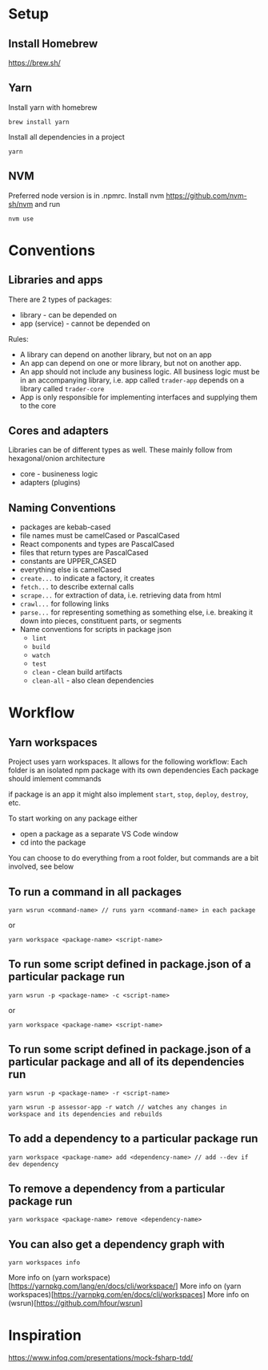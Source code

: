 # Setup

## Install Homebrew
https://brew.sh/

## Yarn
Install yarn with homebrew
```
brew install yarn
```

Install all dependencies in a project
```
yarn
```

## NVM

Preferred node version is in .npmrc. 
Install nvm https://github.com/nvm-sh/nvm and run
```
nvm use
```

# Conventions
## Libraries and apps
There are 2 types of packages: 
- library - can be depended on
- app (service) - cannot be depended on

Rules:
- A library can depend on another library, but not on an app
- An app can depend on one or more library, but not on another app. 
- An app should not include any business logic. All business logic must be in an accompanying library, i.e. app called `trader-app` depends on a library called `trader-core`
- App is only responsible for implementing interfaces and supplying them to the core

## Cores and adapters
Libraries can be of different types as well. These mainly follow from hexagonal/onion architecture
- core - busineness logic
- adapters (plugins)

## Naming Conventions
- packages are kebab-cased
- file names must be camelCased or PascalCased
- React components and types are PascalCased
- files that return types are PascalCased
- constants are UPPER_CASED
- everything else is camelCased
- `create...` to indicate a factory, it creates 
- `fetch...` to describe external calls
- `scrape...` for extraction of data, i.e. retrieving data from html
- `crawl...` for following links
- `parse...` for representing something as something else, i.e. breaking it down into pieces, constituent parts, or segments
- Name conventions for scripts in package json
  - `lint`
  - `build`
  - `watch`
  - `test`
  - `clean` - clean build artifacts
  - `clean-all` - also clean dependencies

# Workflow

## Yarn workspaces
Project uses yarn workspaces. It allows for the following workflow:
Each folder is an isolated npm package with its own dependencies
Each package should imlement  commands

if package is an app it might also implement `start`, `stop`, `deploy`, `destroy`, etc.


To start working on any package either
- open a package as a separate VS Code window
- cd into the package

You can choose to do everything from a root folder, but commands are a bit involved, see below
## To run a command in all packages
```
yarn wsrun <command-name> // runs yarn <command-name> in each package
```
or
```
yarn workspace <package-name> <script-name>
```

## To run some script defined in package.json of a particular package run
```
yarn wsrun -p <package-name> -c <script-name>
```
or
```
yarn workspace <package-name> <script-name>
```

## To run some script defined in package.json of a particular package and all of its dependencies run
```
yarn wsrun -p <package-name> -r <script-name>
```
```
yarn wsrun -p assessor-app -r watch // watches any changes in workspace and its dependencies and rebuilds
```

## To add a dependency to a particular package run
```
yarn workspace <package-name> add <dependency-name> // add --dev if dev dependency
```

## To remove a dependency from a particular package run
```
yarn workspace <package-name> remove <dependency-name>
```

## You can also get a dependency graph with
```
yarn workspaces info
```

More info on (yarn workspace)[https://yarnpkg.com/lang/en/docs/cli/workspace/]
More info on (yarn workspaces)[https://yarnpkg.com/en/docs/cli/workspaces]
More info on (wsrun)[https://github.com/hfour/wsrun]

# Inspiration

https://www.infoq.com/presentations/mock-fsharp-tdd/
